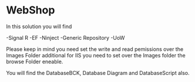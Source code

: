 # WebShop

In this solution you will find

-Signal R
-EF
-Ninject
-Generic Repository
-UoW


Please keep in mind you need set the write and read pemissions over the Images Folder additional for IIS you need to set over the Images folder
the browse Folder eneable.

You will find the DatabaseBCK, Database Diagram and DatabaseScript also.
